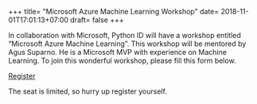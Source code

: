 +++
title= "Microsoft Azure Machine Learning Workshop"
date= 2018-11-01T17:01:13+07:00
draft= false
+++

In collaboration with Microsoft, Python ID will have a workshop entitled “Microsoft Azure Machine Learning”. This workshop will be mentored by Agus Suparno. He is a Microsoft MVP with experience on Machine Learning. To join this wonderful workshop, please fill this form below.

<a class="button" target="_blank" href="https://goo.gl/forms/xa0w8iElk95C86Wz1">Register</a>

The seat is limited, so hurry up register yourself.